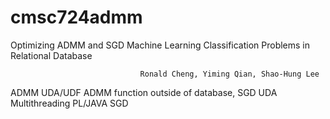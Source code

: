 # cmsc724admm

Optimizing ADMM and SGD Machine Learning Classification Problems in Relational Database
						
                                 Ronald Cheng, Yiming Qian, Shao-Hung Lee

ADMM UDA/UDF
ADMM function outside of database, 
SGD UDA
Multithreading
PL/JAVA SGD
